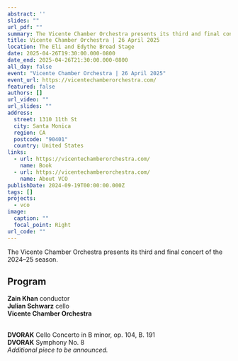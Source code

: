 ```yaml
---
abstract: ''
slides: ""
url_pdf: ""
summary: The Vicente Chamber Orchestra presents its third and final concert of the 2024–25 season.
title: Vicente Chamber Orchestra | 26 April 2025
location: The Eli and Edythe Broad Stage
date: 2025-04-26T19:30:00.000-0800
date_end: 2025-04-26T21:30:00.000-0800
all_day: false
event: "Vicente Chamber Orchestra | 26 April 2025"
event_url: https://vicentechamberorchestra.com/
featured: false
authors: []
url_video: ""
url_slides: ""
address:
  street: 1310 11th St
  city: Santa Monica
  region: CA
  postcode: "90401"
  country: United States
links:
  - url: https://vicentechamberorchestra.com/
    name: Book
  - url: https://vicentechamberorchestra.com/
    name: About VCO
publishDate: 2024-09-19T00:00:00.000Z
tags: []
projects:
  - vco
image:
  caption: ""
  focal_point: Right
url_code: ""
---
```

The Vicente Chamber Orchestra presents its third and final concert of the 2024–25 season.

## Program
**Zain Khan** conductor<br>
**Julian Schwarz** cello<br>
**Vicente Chamber Orchestra**
<br><br>

**DVORAK** Cello Concerto in B minor, op. 104, B. 191<br>
**DVORAK** Symphony No. 8<br>
*Additional piece to be announced.*

